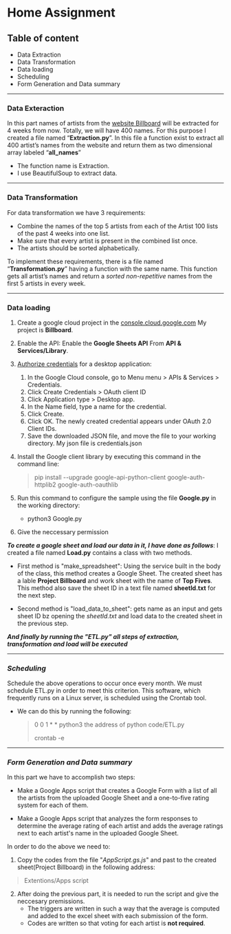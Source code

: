 # Home Assignment
## Table of content

- Data Extraction
- Data Transformation
- Data loading
- Scheduling
- Form Generation and Data summary

---

### **Data Exteraction**

In this part names of artists from the [website Billboard]( https://www.billboard.com/charts/artist-100/) will be extracted for 4 weeks from now. Totally, we will have 400 names.
For this purpose I created a file named “**Extraction.py**”. In this file a function exist to extract all 400 artist’s names from the website and return them as two dimensional array labeled “**all_names**”
- The function name is Extraction.
- I use BeautifulSoup to extract data.

---

### **Data Transformation**
For data transformation we have 3 requirements:

- Combine the names of the top 5 artists from each of the Artist 100 lists of the past 4 weeks into one list.
- Make sure that every artist is present in the combined list once.
- The artists should be sorted alphabetically.

To implement these requirements, there is a file named “**Transformation.py**” having a function with the same name. This function gets all artist’s names and return a *sorted* *non-repetitive* names from the first 5 artists in every week. 

---


### **Data loading**

1. Create a google cloud project in the [console.cloud.google.com](https://console.cloud.google.com/projectcreate) My project is **Billboard**.
2. Enable the API: Enable the **Google Sheets API** From  **API & Services/Library**.
3. [Authorize credentials](https://developers.google.com/sheets/api/quickstart/python) for a desktop application:
   1. In the Google Cloud console, go to Menu menu > APIs & Services > Credentials.
   2. Click Create Credentials > OAuth client ID
   3. Click Application type > Desktop app.
   4. In the Name field, type a name for the credential.
   5. Click Create.
   6. Click OK. The newly created credential appears under OAuth 2.0 Client IDs.
   7. Save the downloaded JSON file, and move the file to your working directory. My json file is credentials.json

4. Install the Google client library by executing this command in the command line:

   > pip install --upgrade google-api-python-client google-auth-httplib2 google-auth-oauthlib

5. Run this command to configure the sample using the file **Google.py** in the working directory: 
   - python3 Google.py
6. Give the neccessary permission

**_To create a google sheet and load our data in it, I have done as follows_**:
I created a file named **Load.py** contains a class with two methods.

- First method is "make_spreadsheet": Using the service built in the body of the class, this method creates a Google Sheet. The created sheet has a lable **Project Billboard** and work sheet with the name of **Top Fives**. This method also save the sheet ID in a text file named **sheetId.txt** for the next step.

- Second method is "load_data_to_sheet": gets name as an input and gets sheet ID bz opening the _sheetId.txt_ and load data to the created sheet in the previous step.


**_And finally by running the "ETL.py" all steps of extraction, transformation and load will be executed_**

---

### _Scheduling_

Schedule the above operations to occur once every month.
We must schedule ETL.py in order to meet this criterion.
This software, which frequently runs on a Linux server, is scheduled using the Crontab tool. 

- We can do this by running the following:
  > 0 0 1 \* \* python3 the address of python code/ETL.py
  >
  > crontab -e

---

### _Form Generation and Data summary_

In this part we have to accomplish two steps:

- Make a Google Apps script that creates a Google Form with a list of all the artists from the uploaded Google Sheet and a one-to-five rating system for each of them. 

- Make a Google Apps script that analyzes the form responses to determine the average rating of each artist and adds the average ratings next to each artist's name in the uploaded Google Sheet. 

In order to do the above we need to:

1. Copy the codes from the file "_AppScript.gs.js_" and past to the created sheet(Project Billboard) in the following address:
>  Extentions/Apps script

2. After doing the previous part, it is needed to run the script and give the neccesary premissions.
   - The triggers are written in such a way that the average is computed and added to the excel sheet with each submission of the form.
   - Codes are written so that voting for each artist is **not required**.
